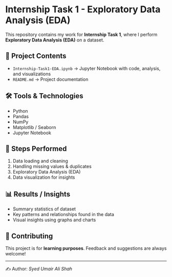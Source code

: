 # Internship Task 1 - Exploratory Data Analysis (EDA)

This repository contains my work for **Internship Task 1**, where I perform **Exploratory Data Analysis (EDA)** on a dataset.

## 📂 Project Contents
- `Internship-Task1-EDA.ipynb` → Jupyter Notebook with code, analysis, and visualizations  
- `README.md` → Project documentation

## 🛠️ Tools & Technologies
- Python  
- Pandas  
- NumPy  
- Matplotlib / Seaborn  
- Jupyter Notebook  

## 🚀 Steps Performed
1. Data loading and cleaning  
2. Handling missing values & duplicates  
3. Exploratory Data Analysis (EDA)  
4. Data visualization for insights  

## 📊 Results / Insights
- Summary statistics of dataset  
- Key patterns and relationships found in the data  
- Visual insights using graphs and charts  

## 🤝 Contributing
This project is for **learning purposes**. Feedback and suggestions are always welcome!  

---
✍️ Author: *Syed Umair Ali Shah*
